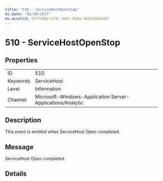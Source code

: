 ```yaml
---
title: "510 - ServiceHostOpenStop"
ms.date: "03/30/2017"
ms.assetid: 3377246a-e74c-4d4c-9dda-36d21bd5a48f
---
```

# 510 - ServiceHostOpenStop
## Properties  
  
|||  
|-|-|  
|ID|510|  
|Keywords|ServiceHost|  
|Level|Information|  
|Channel|Microsoft-Windows-Application Server-Applications/Analytic|  
  
## Description  
 This event is emitted when ServiceHost Open completed.  
  
## Message  
 ServiceHost Open completed.  
  
## Details
